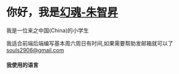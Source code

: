 # 你好，我是[幻魂-朱智昇](https://soulhome.yc46.cn)

我是一位来之中国(China)的小学生

我适合前端后端编写基本周六周日有时间,如果需要帮助发邮箱就可以了 souls2906@gmail.com

#### 我使用的语言
